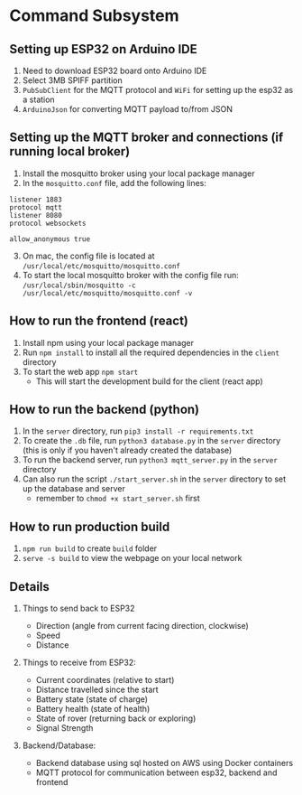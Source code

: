 # Command Subsystem

## Setting up ESP32 on Arduino IDE
1. Need to download ESP32 board onto Arduino IDE
2. Select 3MB SPIFF partition
3. `PubSubClient` for the MQTT protocol and `WiFi` for setting up the esp32 as a station
4. `ArduinoJson` for converting MQTT payload to/from JSON

## Setting up the MQTT broker and connections (if running local broker)
1. Install the mosquitto broker using your local package manager
2. In the `mosquitto.conf` file, add the following lines:
```
listener 1883
protocol mqtt
listener 8080
protocol websockets

allow_anonymous true
```
3. On mac, the config file is located at `/usr/local/etc/mosquitto/mosquitto.conf`
4. To start the local mosquitto broker with the config file run: `/usr/local/sbin/mosquitto -c /usr/local/etc/mosquitto/mosquitto.conf -v`

## How to run the frontend (react)
1. Install npm using your local package manager 
2. Run `npm install` to install all the required dependencies in the `client` directory
3. To start the web app `npm start`
    - This will start the development build for the client (react app)

## How to run the backend (python)
1. In the `server` directory, run `pip3 install -r requirements.txt`
2. To create the `.db` file, run `python3 database.py` in the `server` directory (this is only if you haven't already created the database)
3. To run the backend server, run `python3 mqtt_server.py` in the `server` directory
4. Can also run the script `./start_server.sh` in the `server` directory to set up the database and server
    - remember to `chmod +x start_server.sh` first

## How to run production build
1. `npm run build` to create `build` folder
2. `serve -s build` to view the webpage on your local network

## Details
1. Things to send back to ESP32
    - Direction (angle from current facing direction, clockwise)
    - Speed
    - Distance

2. Things to receive from ESP32:
    - Current coordinates (relative to start)
    - Distance travelled since the start 
    - Battery state (state of charge)
    - Battery health (state of health)
    - State of rover (returning back or exploring)
    - Signal Strength

3. Backend/Database:
    - Backend database using sql hosted on AWS using Docker containers
    - MQTT protocol for communication between esp32, backend and frontend

